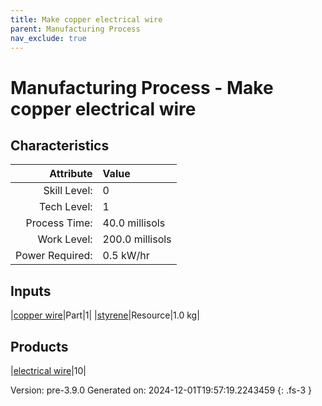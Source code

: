 ```yaml
---
title: Make copper electrical wire
parent: Manufacturing Process
nav_exclude: true
---
```

# Manufacturing Process - Make copper electrical wire


## Characteristics

| Attribute      | Value |
|--------:|:------|
|Skill Level:|0|
|Tech Level:|1|
|Process Time:|40.0 millisols|
|Work Level:|200.0 millisols|
|Power Required:|0.5 kW/hr|

## Inputs

|[copper wire](../part/copper-wire.html)|Part|1|
|[styrene](../resource/styrene.html)|Resource|1.0 kg|

## Products

|[electrical wire](../part/electrical-wire.html)|10|


Version: pre-3.9.0 Generated on: 2024-12-01T19:57:19.2243459
{: .fs-3 }

